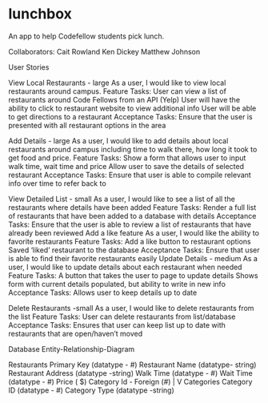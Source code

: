 # lunchbox
An app to help Codefellow students pick lunch. 

Collaborators:
Cait Rowland
Ken Dickey
Matthew Johnson



User Stories

View Local Restaurants - large
As a user, I would like to view local restaurants around campus.
	Feature Tasks: 
User can view a list of restaurants around Code Fellows from an API (Yelp)
User will have the ability to click to restaurant website to view additional info
User will be able to get directions to a restaurant 
	Acceptance Tasks: 
Ensure that the user is presented with all restaurant options in the area

Add Details - large
As a user, I would like to add details about local restaurants around campus including time to walk there, how long it took to get food and price. 
	Feature Tasks: 
Show a form that allows user to input walk time, wait time and price
Allow user to save the details of selected restaurant 
	Acceptance Tasks: 
Ensure that user is able to compile relevant info over time to refer back to

View Detailed List - small 
As a user, I would like to see a list of all the restaurants where details have been added 
	Feature Tasks: 
Render a full list of restaurants that have been added to a database with details 
	Acceptance Tasks: 
Ensure that the user is able to review a list of restaurants that have already been reviewed 
Add a like feature 
As a user, I would like the ability to favorite restaurants 
	Feature Tasks: 
Add a like button to restaurant options
Saved ‘liked’ restaurant to the database 
	Acceptance Tasks: 
Ensure that user is able to find their favorite restaurants easily 
Update Details - medium
As a user, I would like to update details about each restaurant when needed
	Feature Tasks: 
A button that takes the user to page to update details 
Shows form with current details populated, but ability to write in new info
	Acceptance Tasks: 
Allows user to keep details up to date 

Delete Restaurants -small 
As a user, I would like to delete restaurants from the list 
	Feature Tasks: 
User can delete restaurants from list/database
	Acceptance Tasks: 
Ensures that user can keep list up to date with restaurants that are open/haven’t moved



Database Entity-Relationship-Diagram

Restaurants 
Primary Key (datatype - #) 
Restaurant Name (datatype- string)
Restaurant Address (datatype -string)
Walk Time (datatype - #) 
Wait Time (datatype - #)
Price ( $)
  Category Id - Foreign (#)
  |
  V
  Categories 
  Category ID (datatype - #) 
  Category Type (datatype -string) 

